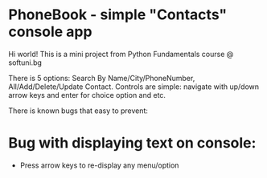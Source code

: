 # PhoneBook - simple "Contacts" console app

Hi world! 
This is a mini project from Python Fundamentals course @ softuni.bg

There is 5 options: Search By Name/City/PhoneNumber, All/Add/Delete/Update Contact. 
Controls are simple: navigate with up/down arrow keys and enter for choice option and etc.

There is known bugs that easy to prevent:
# Bug with displaying text on console:
  - Press arrow keys to re-display any menu/option

